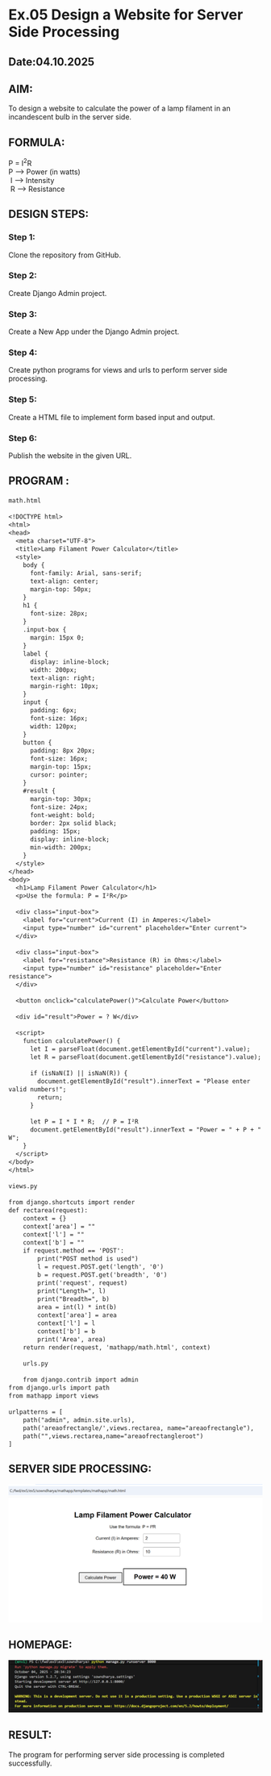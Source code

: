 # Ex.05 Design a Website for Server Side Processing
## Date:04.10.2025

## AIM:
 To design a website to calculate the power of a lamp filament in an incandescent bulb in the server side. 


## FORMULA:
P = I<sup>2</sup>R
<br> P --> Power (in watts)
<br> I --> Intensity
<br> R --> Resistance

## DESIGN STEPS:

### Step 1:
Clone the repository from GitHub.

### Step 2:
Create Django Admin project.

### Step 3:
Create a New App under the Django Admin project.

### Step 4:
Create python programs for views and urls to perform server side processing.

### Step 5:
Create a HTML file to implement form based input and output.

### Step 6:
Publish the website in the given URL.

## PROGRAM :

```
math.html

<!DOCTYPE html>
<html>
<head>
  <meta charset="UTF-8">
  <title>Lamp Filament Power Calculator</title>
  <style>
    body {
      font-family: Arial, sans-serif;
      text-align: center;
      margin-top: 50px;
    }
    h1 {
      font-size: 28px;
    }
    .input-box {
      margin: 15px 0;
    }
    label {
      display: inline-block;
      width: 200px;
      text-align: right;
      margin-right: 10px;
    }
    input {
      padding: 6px;
      font-size: 16px;
      width: 120px;
    }
    button {
      padding: 8px 20px;
      font-size: 16px;
      margin-top: 15px;
      cursor: pointer;
    }
    #result {
      margin-top: 30px;
      font-size: 24px;
      font-weight: bold;
      border: 2px solid black;
      padding: 15px;
      display: inline-block;
      min-width: 200px;
    }
  </style>
</head>
<body>
  <h1>Lamp Filament Power Calculator</h1>
  <p>Use the formula: P = I²R</p>

  <div class="input-box">
    <label for="current">Current (I) in Amperes:</label>
    <input type="number" id="current" placeholder="Enter current">
  </div>

  <div class="input-box">
    <label for="resistance">Resistance (R) in Ohms:</label>
    <input type="number" id="resistance" placeholder="Enter resistance">
  </div>

  <button onclick="calculatePower()">Calculate Power</button>

  <div id="result">Power = ? W</div>

  <script>
    function calculatePower() {
      let I = parseFloat(document.getElementById("current").value);
      let R = parseFloat(document.getElementById("resistance").value);

      if (isNaN(I) || isNaN(R)) {
        document.getElementById("result").innerText = "Please enter valid numbers!";
        return;
      }

      let P = I * I * R;  // P = I²R
      document.getElementById("result").innerText = "Power = " + P + " W";
    }
  </script>
</body>
</html>

views.py

from django.shortcuts import render
def rectarea(request):
    context = {}
    context['area'] = ""
    context['l'] = ""
    context['b'] = ""
    if request.method == 'POST':
        print("POST method is used")
        l = request.POST.get('length', '0')
        b = request.POST.get('breadth', '0')
        print('request', request)
        print("Length=", l)
        print("Breadth=", b)
        area = int(l) * int(b)
        context['area'] = area
        context['l'] = l
        context['b'] = b
        print('Area', area)
    return render(request, 'mathapp/math.html', context)

    urls.py

    from django.contrib import admin
from django.urls import path
from mathapp import views

urlpatterns = [
    path("admin", admin.site.urls),
    path('areaofrectangle/',views.rectarea, name="areaofrectangle"),
    path("",views.rectarea,name="areaofrectangleroot")
]

```


## SERVER SIDE PROCESSING:
![alt text](<Screenshot 2025-10-04 204740-1.png>)

## HOMEPAGE:
![alt text](<Screenshot 2025-10-04 205907-1.png>)


## RESULT:
The program for performing server side processing is completed successfully.
